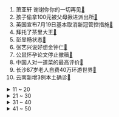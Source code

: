 1. 萧亚轩 谢谢你你的一切再见[:link:](https://s.weibo.com/weibo?q=%23萧亚轩%20谢谢你你的一切再见%23&Refer=top)
2. 孩子偷拿100元被父母揪进派出所[:link:](https://s.weibo.com/weibo?q=%23孩子偷拿100元被父母揪进派出所%23&Refer=top)
3. 英国宣布7月19日基本取消新冠管控措施[:link:](https://s.weibo.com/weibo?q=%23英国宣布7月19日基本取消新冠管控措施%23&Refer=top)
4. 拜托了茶里大王[:link:](https://s.weibo.com/weibo?q=%23拜托了茶里大王%23&Refer=top)
5. 彭昱畅状态[:link:](https://s.weibo.com/weibo?q=%23彭昱畅状态%23&Refer=top)
6. 张艺兴说好想金钟仁[:link:](https://s.weibo.com/weibo?q=%23张艺兴说好想金钟仁%23&Refer=top)
7. 公鼠怀孕论文停止撤稿[:link:](https://s.weibo.com/weibo?q=%23公鼠怀孕论文停止撤稿%23&Refer=top)
8. 中国人对一道菜的最高评价[:link:](https://s.weibo.com/weibo?q=%23中国人对一道菜的最高评价%23&Refer=top)
9. 长沙87岁老人自费40万环游世界[:link:](https://s.weibo.com/weibo?q=%23长沙87岁老人自费40万环游世界%23&Refer=top)
10. 云南新增3例本土确诊[:link:](https://s.weibo.com/weibo?q=%23云南新增3例本土确诊%23&Refer=top)
<details>
<summary>11 ~ 20</summary>

11. 俄驻华大使用中文怒怼西方力挺中国[:link:](https://s.weibo.com/weibo?q=%23俄驻华大使用中文怒怼西方力挺中国%23&Refer=top)
12. 为公司效力5年怀孕5个月被辞退[:link:](https://s.weibo.com/weibo?q=%23为公司效力5年怀孕5个月被辞退%23&Refer=top)
13. 逃了但没完全逃[:link:](https://s.weibo.com/weibo?q=%23逃了但没完全逃%23&Refer=top)
14. 台湾民众高楼外挂我要活命给我疫苗[:link:](https://s.weibo.com/weibo?q=%23台湾民众高楼外挂我要活命给我疫苗%23&Refer=top)
15. 4岁男童落水81岁老人跳水救人[:link:](https://s.weibo.com/weibo?q=%234岁男童落水81岁老人跳水救人%23&Refer=top)
16. 肖思远父亲的留言是思远我想你[:link:](https://s.weibo.com/weibo?q=%23肖思远父亲的留言是思远我想你%23&Refer=top)
17. 如何评价中国女排奥运名单[:link:](https://s.weibo.com/weibo?q=%23如何评价中国女排奥运名单%23&Refer=top)
18. 你微笑时很美预告[:link:](https://s.weibo.com/weibo?q=%23你微笑时很美预告%23&Refer=top)
19. 林俊杰说周杰伦是哥中之哥[:link:](https://s.weibo.com/weibo?q=%23林俊杰说周杰伦是哥中之哥%23&Refer=top)
20. 跟父母沟通无效的崩溃瞬间[:link:](https://s.weibo.com/weibo?q=%23跟父母沟通无效的崩溃瞬间%23&Refer=top)
</details>
<details>
<summary>21 ~ 30</summary>

21. 青岛凤凰音乐节[:link:](https://s.weibo.com/weibo?q=%23青岛凤凰音乐节%23&Refer=top)
22. 谢娜侄子考上清华[:link:](https://s.weibo.com/weibo?q=%23谢娜侄子考上清华%23&Refer=top)
23. 杨幂 魏大勋[:link:](https://s.weibo.com/weibo?q=%23杨幂%20魏大勋%23&Refer=top)
24. 乃万 电影院盗摄[:link:](https://s.weibo.com/weibo?q=%23乃万%20电影院盗摄%23&Refer=top)
25. 维他奶一日蒸发约10亿港元[:link:](https://s.weibo.com/weibo?q=%23维他奶一日蒸发约10亿港元%23&Refer=top)
26. 官方回应网红穿日式洛丽塔裙跳舞[:link:](https://s.weibo.com/weibo?q=%23官方回应网红穿日式洛丽塔裙跳舞%23&Refer=top)
27. 科威特气温超70度[:link:](https://s.weibo.com/weibo?q=%23科威特气温超70度%23&Refer=top)
28. 巴西 秘鲁[:link:](https://s.weibo.com/weibo?q=%23巴西%20秘鲁%23&Refer=top)
29. 现代人想早睡有多难[:link:](https://s.weibo.com/weibo?q=%23现代人想早睡有多难%23&Refer=top)
30. 薛之谦 下半年我把我卖给工作了[:link:](https://s.weibo.com/weibo?q=%23薛之谦%20下半年我把我卖给工作了%23&Refer=top)
</details>
<details>
<summary>31 ~ 40</summary>

31. 外交部回应美方获取大量微软用户数据[:link:](https://s.weibo.com/weibo?q=%23外交部回应美方获取大量微软用户数据%23&Refer=top)
32. 佟丽娅角色跨度[:link:](https://s.weibo.com/weibo?q=%23佟丽娅角色跨度%23&Refer=top)
33. 乃万道歉[:link:](https://s.weibo.com/weibo?q=%23乃万道歉%23&Refer=top)
34. 被辞退后收到上班通知书[:link:](https://s.weibo.com/weibo?q=%23被辞退后收到上班通知书%23&Refer=top)
35. 毛晓彤重庆旅游plog[:link:](https://s.weibo.com/weibo?q=%23毛晓彤重庆旅游plog%23&Refer=top)
36. 你微笑时很美评分合理吗[:link:](https://s.weibo.com/weibo?q=%23你微笑时很美评分合理吗%23&Refer=top)
37. 孙莉时隔十二年复出[:link:](https://s.weibo.com/weibo?q=%23孙莉时隔十二年复出%23&Refer=top)
38. 贝索斯卸任亚马逊CEO[:link:](https://s.weibo.com/weibo?q=%23贝索斯卸任亚马逊CEO%23&Refer=top)
39. 意识到人脉很重要的瞬间[:link:](https://s.weibo.com/weibo?q=%23意识到人脉很重要的瞬间%23&Refer=top)
40. 天津诡异的云[:link:](https://s.weibo.com/weibo?q=%23天津诡异的云%23&Refer=top)
</details>
<details>
<summary>41 ~ 50</summary>

41. 天安门广场庆祝景观延期保留至7月31日[:link:](https://s.weibo.com/weibo?q=%23天安门广场庆祝景观延期保留至7月31日%23&Refer=top)
42. 埃及完成首批中国科兴疫苗本地化生产[:link:](https://s.weibo.com/weibo?q=%23埃及完成首批中国科兴疫苗本地化生产%23&Refer=top)
43. 深圳二手房成交跌破3000套[:link:](https://s.weibo.com/weibo?q=%23深圳二手房成交跌破3000套%23&Refer=top)
44. 印度农村地区女方嫁妆约为男方彩礼7倍[:link:](https://s.weibo.com/weibo?q=%23印度农村地区女方嫁妆约为男方彩礼7倍%23&Refer=top)
45. 横店群演注册人数超10万[:link:](https://s.weibo.com/weibo?q=%23横店群演注册人数超10万%23&Refer=top)
46. 防范少数人利用资本市场违法违规造富[:link:](https://s.weibo.com/weibo?q=%23防范少数人利用资本市场违法违规造富%23&Refer=top)
47. 班主任回应女孩中考757分8门满分[:link:](https://s.weibo.com/weibo?q=%23班主任回应女孩中考757分8门满分%23&Refer=top)
48. 这盘子是清代的[:link:](https://s.weibo.com/weibo?q=%23这盘子是清代的%23&Refer=top)
49. 已婚女为养男友欠下数百万失联[:link:](https://s.weibo.com/weibo?q=%23已婚女为养男友欠下数百万失联%23&Refer=top)
50. 迪丽热巴库存港风花絮[:link:](https://s.weibo.com/weibo?q=%23迪丽热巴库存港风花絮%23&Refer=top)
51. 57款App违法违规收集使用个人信息[:link:](https://s.weibo.com/weibo?q=%2357款App违法违规收集使用个人信息%23&Refer=top)
</details>